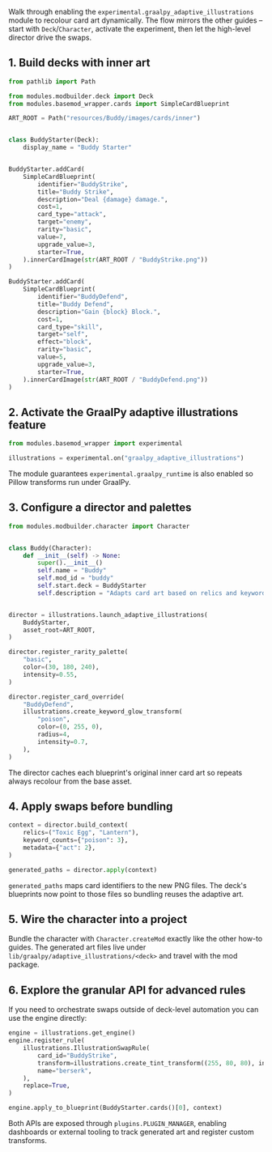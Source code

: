 Walk through enabling the `experimental.graalpy_adaptive_illustrations` module to recolour card art dynamically. The flow mirrors the other guides – start with `Deck`/`Character`, activate the experiment, then let the high-level director drive the swaps.

## 1. Build decks with inner art

```python
from pathlib import Path

from modules.modbuilder.deck import Deck
from modules.basemod_wrapper.cards import SimpleCardBlueprint

ART_ROOT = Path("resources/Buddy/images/cards/inner")


class BuddyStarter(Deck):
    display_name = "Buddy Starter"


BuddyStarter.addCard(
    SimpleCardBlueprint(
        identifier="BuddyStrike",
        title="Buddy Strike",
        description="Deal {damage} damage.",
        cost=1,
        card_type="attack",
        target="enemy",
        rarity="basic",
        value=7,
        upgrade_value=3,
        starter=True,
    ).innerCardImage(str(ART_ROOT / "BuddyStrike.png"))
)

BuddyStarter.addCard(
    SimpleCardBlueprint(
        identifier="BuddyDefend",
        title="Buddy Defend",
        description="Gain {block} Block.",
        cost=1,
        card_type="skill",
        target="self",
        effect="block",
        rarity="basic",
        value=5,
        upgrade_value=3,
        starter=True,
    ).innerCardImage(str(ART_ROOT / "BuddyDefend.png"))
)
```

## 2. Activate the GraalPy adaptive illustrations feature

```python
from modules.basemod_wrapper import experimental

illustrations = experimental.on("graalpy_adaptive_illustrations")
```

The module guarantees `experimental.graalpy_runtime` is also enabled so Pillow transforms run under GraalPy.

## 3. Configure a director and palettes

```python
from modules.modbuilder.character import Character


class Buddy(Character):
    def __init__(self) -> None:
        super().__init__()
        self.name = "Buddy"
        self.mod_id = "buddy"
        self.start.deck = BuddyStarter
        self.description = "Adapts card art based on relics and keywords."


director = illustrations.launch_adaptive_illustrations(
    BuddyStarter,
    asset_root=ART_ROOT,
)

director.register_rarity_palette(
    "basic",
    color=(30, 180, 240),
    intensity=0.55,
)

director.register_card_override(
    "BuddyDefend",
    illustrations.create_keyword_glow_transform(
        "poison",
        color=(0, 255, 0),
        radius=4,
        intensity=0.7,
    ),
)
```

The director caches each blueprint's original inner card art so repeats always recolour from the base asset.

## 4. Apply swaps before bundling

```python
context = director.build_context(
    relics=("Toxic Egg", "Lantern"),
    keyword_counts={"poison": 3},
    metadata={"act": 2},
)

generated_paths = director.apply(context)
```

`generated_paths` maps card identifiers to the new PNG files. The deck's blueprints now point to those files so bundling reuses the adaptive art.

## 5. Wire the character into a project

Bundle the character with `Character.createMod` exactly like the other how-to guides. The generated art files live under `lib/graalpy/adaptive_illustrations/<deck>` and travel with the mod package.

## 6. Explore the granular API for advanced rules

If you need to orchestrate swaps outside of deck-level automation you can use the engine directly:

```python
engine = illustrations.get_engine()
engine.register_rule(
    illustrations.IllustrationSwapRule(
        card_id="BuddyStrike",
        transform=illustrations.create_tint_transform((255, 80, 80), intensity=0.7),
        name="berserk",
    ),
    replace=True,
)

engine.apply_to_blueprint(BuddyStarter.cards()[0], context)
```

Both APIs are exposed through `plugins.PLUGIN_MANAGER`, enabling dashboards or external tooling to track generated art and register custom transforms.
